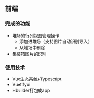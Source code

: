 ## 前端

### 完成的功能

- 堆场的行列视图管理操作
  - 添加进堆场（支持图片自动识别导入）
  - 从堆场中删除
- 集装箱图片的识别

### 使用技术

- Vue生态系统+Typescript
- Vuetifyui
- Hbuilder打包成app
